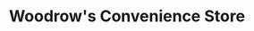 ---
title: "Woodrow's Convenience Store"
url: /sunrise-beach/woodrows-convenience-store/
shop: Lebensmittel
---